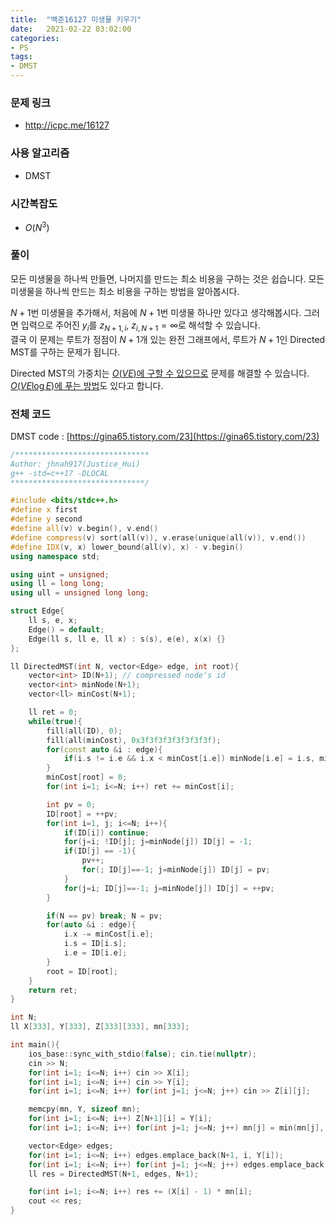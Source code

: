 ```yaml
---
title:  "백준16127 미생물 키우기"
date:   2021-02-22 03:02:00
categories:
- PS
tags:
- DMST
---
```


### 문제 링크
* http://icpc.me/16127

### 사용 알고리즘
* DMST

### 시간복잡도
* $O(N^3)$

### 풀이
모든 미생물을 하나씩 만들면, 나머지를 만드는 최소 비용을 구하는 것은 쉽습니다. 모든 미생물을 하나씩 만드는 최소 비용을 구하는 방법을 알아봅시다.

$N+1$번 미생물을 추가해서, 처음에 $N+1$번 미생물 하나만 있다고 생각해봅시다. 그러면 입력으로 주어진 $y_i$를 $z_{N+1, i}$, $z_{i, N+1} = \infty$로 해석할 수 있습니다.<br>
결국 이 문제는 루트가 정점이 $N+1$개 있는 완전 그래프에서, 루트가 $N+1$인 Directed MST를 구하는 문제가 됩니다.

Directed MST의 가중치는 [$O(VE)$에 구할 수 있으므로](https://gina65.tistory.com/23) 문제를 해결할 수 있습니다.<br>
[$O(VE \log E)$에 푸는 방법](https://koosaga.com/265)도 있다고 합니다.

### 전체 코드
DMST code : [https://gina65.tistory.com/23](https://gina65.tistory.com/23)
```cpp
/******************************
Author: jhnah917(Justice_Hui)
g++ -std=c++17 -DLOCAL
******************************/

#include <bits/stdc++.h>
#define x first
#define y second
#define all(v) v.begin(), v.end()
#define compress(v) sort(all(v)), v.erase(unique(all(v)), v.end())
#define IDX(v, x) lower_bound(all(v), x) - v.begin()
using namespace std;

using uint = unsigned;
using ll = long long;
using ull = unsigned long long;

struct Edge{
    ll s, e, x;
    Edge() = default;
    Edge(ll s, ll e, ll x) : s(s), e(e), x(x) {}
};

ll DirectedMST(int N, vector<Edge> edge, int root){
    vector<int> ID(N+1); // compressed node's id
    vector<int> minNode(N+1);
    vector<ll> minCost(N+1);

    ll ret = 0;
    while(true){
        fill(all(ID), 0);
        fill(all(minCost), 0x3f3f3f3f3f3f3f3f);
        for(const auto &i : edge){
            if(i.s != i.e && i.x < minCost[i.e]) minNode[i.e] = i.s, minCost[i.e] = i.x;
        }
        minCost[root] = 0;
        for(int i=1; i<=N; i++) ret += minCost[i];

        int pv = 0;
        ID[root] = ++pv;
        for(int i=1, j; i<=N; i++){
            if(ID[i]) continue;
            for(j=i; !ID[j]; j=minNode[j]) ID[j] = -1;
            if(ID[j] == -1){
                pv++;
                for(; ID[j]==-1; j=minNode[j]) ID[j] = pv;
            }
            for(j=i; ID[j]==-1; j=minNode[j]) ID[j] = ++pv;
        }

        if(N == pv) break; N = pv;
        for(auto &i : edge){
            i.x -= minCost[i.e];
            i.s = ID[i.s];
            i.e = ID[i.e];
        }
        root = ID[root];
    }
    return ret;
}

int N;
ll X[333], Y[333], Z[333][333], mn[333];

int main(){
    ios_base::sync_with_stdio(false); cin.tie(nullptr);
    cin >> N;
    for(int i=1; i<=N; i++) cin >> X[i];
    for(int i=1; i<=N; i++) cin >> Y[i];
    for(int i=1; i<=N; i++) for(int j=1; j<=N; j++) cin >> Z[i][j];

    memcpy(mn, Y, sizeof mn);
    for(int i=1; i<=N; i++) Z[N+1][i] = Y[i];
    for(int i=1; i<=N; i++) for(int j=1; j<=N; j++) mn[j] = min(mn[j], Z[i][j]);

    vector<Edge> edges;
    for(int i=1; i<=N; i++) edges.emplace_back(N+1, i, Y[i]);
    for(int i=1; i<=N; i++) for(int j=1; j<=N; j++) edges.emplace_back(i, j, Z[i][j]);
    ll res = DirectedMST(N+1, edges, N+1);

    for(int i=1; i<=N; i++) res += (X[i] - 1) * mn[i];
    cout << res;
}
```
